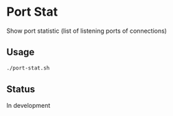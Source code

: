 # Port Stat

Show port statistic (list of listening ports of connections)

## Usage

```bash
./port-stat.sh
```

## Status

In development